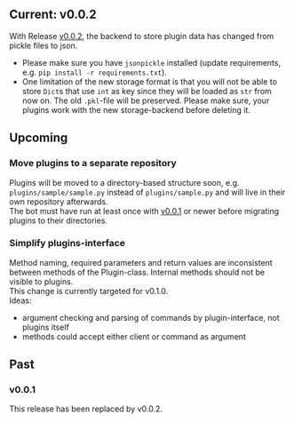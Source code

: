 ## Current: v0.0.2
With Release [v0.0.2](https://github.com/alturiak/nio-smith/releases/tag/v0.0.2), the backend to store plugin data has 
changed from pickle files to json. 
- Please make sure you have `jsonpickle` installed (update requirements, e.g. `pip install -r requirements.txt`).
- One limitation of the new storage format is that you will not be able to store `Dict`s that use `int` as key since 
they will be loaded as `str` from now on. The old `.pkl`-file will be preserved. Please make sure, your plugins work 
with the new storage-backend before deleting it. 

## Upcoming
### Move plugins to a separate repository
Plugins will be moved to a directory-based structure soon, e.g. `plugins/sample/sample.py` instead of 
`plugins/sample.py` and will live in their own repository afterwards.  
The bot must have run at least once with [v0.0.1](https://github.com/alturiak/nio-smith/commit/ffc6acb07125c8b3324b2cf237fa5905686fff5c) or newer before migrating plugins to their 
directories.

### Simplify plugins-interface
Method naming, required parameters and return values are inconsistent between methods of the Plugin-class. Internal 
methods should not be visible to plugins.  
This change is currently targeted for v0.1.0.  
Ideas:  
- argument checking and parsing of commands by plugin-interface, not plugins itself
- methods could accept either client or command as argument

## Past
### v0.0.1
This release has been replaced by v0.0.2.